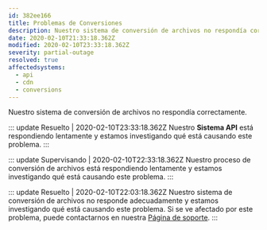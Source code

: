 ```yaml
---
id: 382ee166
title: Problemas de Conversiones
description: Nuestro sistema de conversión de archivos no respondía correctamente.
date: 2020-02-10T21:33:18.362Z
modified: 2020-02-10T23:33:18.362Z
severity: partial-outage
resolved: true
affectedsystems:
  - api
  - cdn
  - conversions
---
```


Nuestro sistema de conversión de archivos no respondía correctamente.


::: update Resuelto | 2020-02-10T23:33:18.362Z
Nuestro **Sistema API** está respondiendo lentamente y estamos investigando qué está causando este problema.
:::

::: update Supervisando | 2020-02-10T22:33:18.362Z
Nuestro proceso de conversión de archivos está respondiendo lentamente y estamos investigando qué está causando este problema.
:::

::: update Resuelto | 2020-02-10T22:03:18.362Z
Nuestro sistema de conversión de archivos no responde adecuadamente y estamos investigando qué está causando este problema. Si se ve afectado por este problema, puede contactarnos en nuestra [Página de soporte](https://statusfy.marquez.co).
:::

